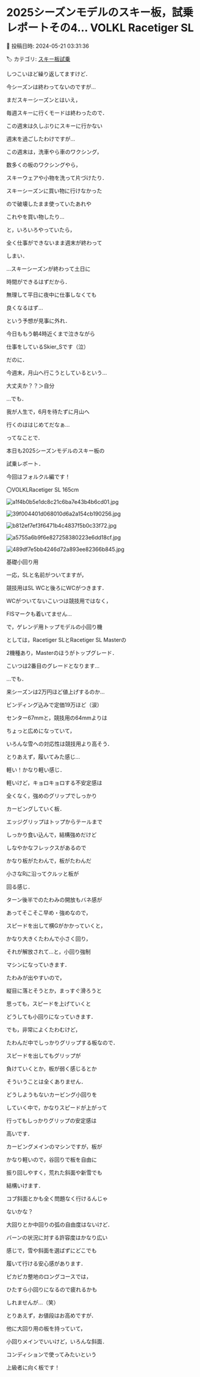 # 2025シーズンモデルのスキー板，試乗レポートその4… VOLKL Racetiger SL

📅 投稿日時: 2024-05-21 03:31:36

🏷️ カテゴリ: [スキー板試乗](c0bd8048615710cee890e403a36cc9a2b.md)

しつこいほど繰り返してますけど．


今シーズンは終わってないのですが…





まだスキーシーズンとはいえ，


毎週スキーに行くモードは終わったので．


この週末は久しぶりにスキーに行かない


週末を過ごしたわけですが…





この週末は，洗車やら車のワクシング，


数多くの板のワクシングやら，


スキーウェアや小物を洗って片づけたり．





スキーシーズンに買い物に行けなかった


ので破壊したまま使っていたあれや


これやを買い物したり…





と，いろいろやっていたら，


全く仕事ができないまま週末が終わって


しまい．


…スキーシーズンが終わって土日に


時間ができるはずだから．


無理して平日に夜中に仕事しなくても


良くなるはず…


という予想が見事に外れ．


今日ももう朝4時近くまで泣きながら


仕事をしているSkier_Sです（泣）





だのに．


今週末，月山へ行こうとしているという…


大丈夫か？？＞自分





…でも．


我が人生で，6月を待たずに月山へ


行くのははじめてだなぁ…





ってなことで．


本日も2025シーズンモデルのスキー板の


試乗レポート．


今回はフォルクル編です！[]()








〇VOLKLRacetiger SL 165cm







![a1f4b0b5e1dc8c21c6ba7e43b4b6cd01.jpg](images/a1f4b0b5e1dc8c21c6ba7e43b4b6cd01.jpg)









![39f004401d068010d6a2a154cb190256.jpg](images/39f004401d068010d6a2a154cb190256.jpg)









![b812ef7ef3f6471b4c4837f5b0c33f72.jpg](images/b812ef7ef3f6471b4c4837f5b0c33f72.jpg)









![a5755a6b9f6e827258380223e6dd18cf.jpg](images/a5755a6b9f6e827258380223e6dd18cf.jpg)









![489df7e5bb4246d72a893ee82366b845.jpg](images/489df7e5bb4246d72a893ee82366b845.jpg)







基礎小回り用





一応，SLと名前がついてますが，


競技用はSL WCと後ろにWCがつきます．


WCがついてないこいつは競技用ではなく，


FISマークも着いてません…





で，ゲレンデ用トップモデルの小回り機


としては，Racetiger SLとRacetiger SL Masterの


2機種あり，Masterのほうがトップグレード．


こいつは2番目のグレードとなります…





…でも．


来シーズンは2万円ほど値上げするのか…


ビンディング込みで定価19万ほど（涙）





センター67mmと，競技用の64mmよりは


ちょっと広めになっていて，


いろんな雪への対応性は競技用より高そう．





とりあえず，履いてみた感じ…


軽い！かなり軽い感じ．





軽いけど，キョロキョロする不安定感は


全くなく，強めのグリップでしっかり


カービングしていく板．





エッジグリップはトップからテールまで


しっかり食い込んで，結構強めだけど


しなやかなフレックスがあるので


かなり板がたわんで，板がたわんだ


小さなRに沿ってクルッと板が


回る感じ．





ターン後半でのたわみの開放もバネ感が


あってそこそこ早め・強めなので，


スピードを出して横Gがかかっていくと，


かなり大きくたわんで小さく回り，


それが解放されて…と，小回り強制


マシンになっていきます．





たわみが出やすいので，


縦目に落とそうとか，まっすぐ滑ろうと


思っても，スピードを上げていくと


どうしても小回りになっていきます．





でも，非常によくたわむけど，


たわんだ中でしっかりグリップする板なので．


スピードを出してもグリップが


負けていくとか，板が弱く感じるとか


そういうことは全くありません．


どうしようもないカービング小回りを


していく中で，かなりスピードが上がって


行ってもしっかりグリップの安定感は


高いです．





カービングメインのマシンですが，板が


かなり軽いので，谷回りで板を自由に


振り回しやすく，荒れた斜面や新雪でも


結構いけます．


コブ斜面とかも全く問題なく行けるんじゃ


ないかな？





大回りとか中回りの弧の自由度はないけど．


バーンの状況に対する許容度はかなり広い


感じで，雪や斜面を選ばずにどこでも


履いて行ける安心感があります．





ピカピカ整地のロングコースでは，


ひたすら小回りになるので疲れるかも


しれませんが…（笑）





とりあえず，お値段はお高めですが．


他に大回り用の板を持っていて，


小回りメインでいいけど，いろんな斜面．


コンディションで使ってみたいという


上級者に向く板です！
